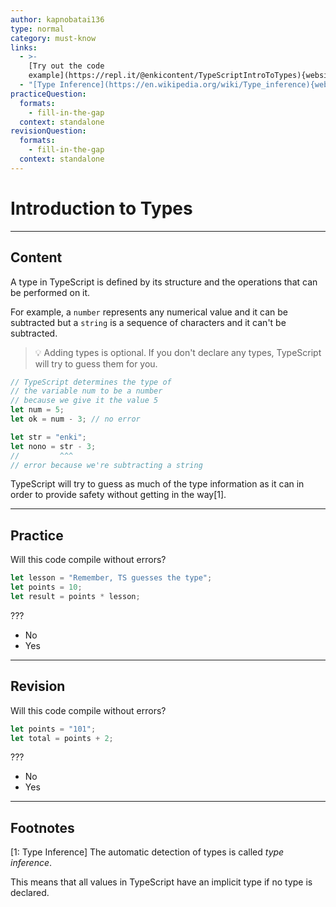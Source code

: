 ```yaml
---
author: kapnobatai136
type: normal
category: must-know
links:
  - >-
    [Try out the code
    example](https://repl.it/@enkicontent/TypeScriptIntroToTypes){website}
  - "[Type Inference](https://en.wikipedia.org/wiki/Type_inference){website}"
practiceQuestion:
  formats:
    - fill-in-the-gap
  context: standalone
revisionQuestion:
  formats:
    - fill-in-the-gap
  context: standalone
---
```


# Introduction to Types

---

## Content

A type in TypeScript is defined by its structure and the operations that can be performed on it.

For example, a `number` represents any numerical value and it can be subtracted but a `string` is a sequence of characters and it can't be subtracted.

> 💡 Adding types is optional. If you don't declare any types, TypeScript will try to guess them for you.

```ts
// TypeScript determines the type of
// the variable num to be a number
// because we give it the value 5
let num = 5;
let ok = num - 3; // no error

let str = "enki";
let nono = str - 3;
//         ^^^
// error because we're subtracting a string
```

TypeScript will try to guess as much of the type information as it can in order to provide safety without getting in the way[1].

---

## Practice

Will this code compile without errors?

```ts
let lesson = "Remember, TS guesses the type";
let points = 10;
let result = points * lesson;
```

???

- No
- Yes

---

## Revision

Will this code compile without errors?

```ts
let points = "101";
let total = points + 2;
```

???

- No
- Yes

---

## Footnotes

[1: Type Inference]
The automatic detection of types is called *type inference*.

This means that all values in TypeScript have an implicit type if no type is declared.
